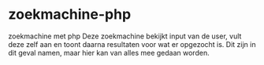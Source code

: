 # zoekmachine-php
zoekmachine met php
Deze zoekmachine bekijkt input van de user, vult deze zelf aan en toont daarna resultaten voor wat er opgezocht is. Dit zijn in dit geval namen, maar hier kan van alles mee gedaan worden.
